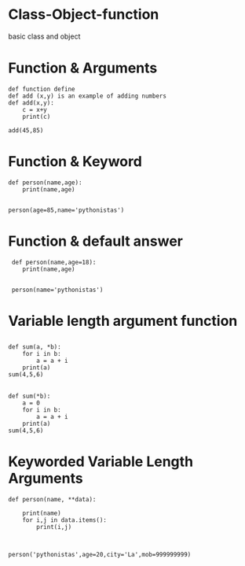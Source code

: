 # Class-Object-function
basic class and object
# Function & Arguments

    def function define
    def add (x,y) is an example of adding numbers
    def add(x,y):
        c = x+y
        print(c)

    add(45,85)

# Function & Keyword

    def person(name,age):
        print(name,age)


    person(age=85,name='pythonistas')

# Function & default answer
 
     def person(name,age=18):
        print(name,age)


     person(name='pythonistas')

# Variable length argument function
##
    def sum(a, *b):
        for i in b:
            a = a + i
        print(a)
    sum(4,5,6)
##
    def sum(*b):
        a = 0
        for i in b:
            a = a + i
        print(a)
    sum(4,5,6)
##


# Keyworded Variable Length Arguments

    def person(name, **data):

        print(name)
        for i,j in data.items():
            print(i,j)



    person('pythonistas',age=20,city='La',mob=999999999)
